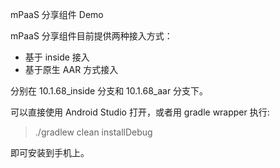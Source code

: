 mPaaS 分享组件 Demo

mPaaS 分享组件目前提供两种接入方式：

- 基于 inside 接入
- 基于原生 AAR 方式接入

分别在 10.1.68_inside 分支和 10.1.68_aar 分支下。

可以直接使用 Android Studio 打开，或者用 gradle wrapper 执行:

> ./gradlew clean installDebug 

即可安装到手机上。

